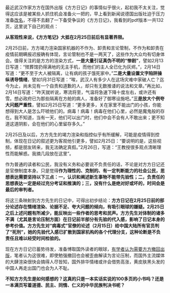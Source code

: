 最近武汉作家方方在国外出版《方方日记》的事情似乎很火，起初我不太关注，觉得这应该是被某些人抓住机会准备火一把的，早上看到新闻说德国出版社迫于压力准备[改名](https://www.dw.com/zh/巨压之下-方方日记德文版封面改版/a-53145554)，不得不去翻了一下备受争议的《方方日记》，我看到的pdf版本一共132页，这里说下自己的观点：

**从客观性来说，《方方笔记》大抵在2月25日前后有显著界限。**
   
2月25日前，方方竭力渲染国家机器的不作为、卸责和言论管制，不作为和卸责在疫情前期瞒报迟报确有体现，言论管制也不是一两天了，这些作为大众均有切身体会。值得关注的是方方的渲染方式，**一是大量引证真伪不明的“惨剧”**，譬如2月13日写道：“殡葬馆扔得满地的无主手机，而他们的主人全已化为灰烬。”，2月14日写道：“更不至于大人被隔离，让有病的孩子饿死家中。”**二是大量设置文字陷阱操纵诱导情绪**，譬如1月31日写道：“唉，武汉人有多少人在这场灾难中家破人亡？迄今为止，尚未见有一个自责和道歉的人，却只有无数推诿的说法和文章。”再比如，2月14日写道：“昨天就听说，寒流将至，气温将急速下降十度左右，或许还有雪。想必政府已为那些隔离在方舱的病人，准备好了御寒设施吧。”**三是放大个例夸大问题严重性**，譬如2月25日写道：“更多更多，关在家里不能出门的小孩，你能想得到大人是怎么吓唬他们的。病毒！病毒！病毒在他们心里，必然是魔鬼般的存在。我不知道，当有一天，他们可以出门时，他们中会不会有人不敢出来；更不知道这道阴影，会在他们的心里留存多久。”

2月25日及以后，方方先生的竭力渲染和指控似乎有所缓解，可能是疫情得到控制，体现在日记的叙述更为客观他引更多，譬如2月25日：“要说明的是，这些视频，都是朋友转来，我无法确定真假。”2月26日，写道：“王教授很多观点清晰理性而能解惑。我摘几段放在这里”。

作为普通的读者和公民，我没有义务和必要说不负责任的话，不论是对方方日记还是官僚制度本身。只是觉得**作为理性的、克制的、有一定判断能力的社会公民，思想表达需要坚持以下三点：一，认识和阐述新生事物不能带先验性；二，负责任的思想表达一定是经过充分考证和推演的；三，没有什么是绝对好或坏的，时间会是最后的审判者。**

将这三条映射到方方先生的日记中，可得出初步结论：**方方日记在2月25日前的部分论述存在情绪渲染、论据不足、夸大问题的倾向，有吸引眼球的嫌疑。2月25日之后上述问题有所减少，能反映出一些作者的思考和民声。方方先生对体制的诸多不满（尤其是言论压制方面）在日记前半部分有先验的代入感，影响了日记本身的参考价值。方方先生对“病毒式”官僚的论述（2月15日）给中国大陆所有官员判了“死刑”，她的先验代入感已扩散到国家机构的各个代理分支，这种论断是不负责任且难以经受时间检验的。**

现在方方日记已蓄势待发，准备博取国外读者的眼球，[有学者认为需要方方撤回出版](https://www.guancha.cn/SongLuZheng/2020_04_18_547347.shtml)，笔者认为这很难，即使勉强撤回也会被歪曲解读为言论压制，而国外主流媒体的大肆渲染很快会搞得人尽皆知，国外排华情绪或许会借势高涨，黄皮肤黑头发的中国人再走出国门也会为人不耻。

**不知方方先生是如何感想的？这真的只是一本实话实说的100多页的小书吗？还是一本满页写着道德、民主、同情、仁义的中华民族判决书呢？**
